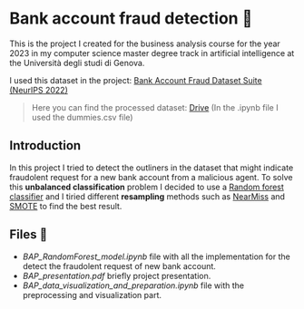 # Bank account fraud detection 🏦 
This is the project I created for the business analysis course for the year 2023 in my computer science master degree track in artificial intelligence at the Università degli studi di Genova.

I used this dataset in the project: [Bank Account Fraud Dataset Suite (NeurIPS 2022)](https://www.kaggle.com/datasets/sgpjesus/bank-account-fraud-dataset-neurips-2022/data)
> Here you can find the processed dataset: [Drive](https://drive.google.com/drive/folders/19yJMc_P9PpwfqLp4NiloRzB6UzCy-pDl?usp=sharing) (In the .ipynb file I used the dummies.csv file)

## Introduction

In this project I tried to detect the outliners in the dataset that might indicate fraudolent request for a new bank account from a malicious agent. To solve this **unbalanced classification** problem I decided to use a [Random forest classifier](https://scikit-learn.org/stable/modules/generated/sklearn.ensemble.RandomForestClassifier.html) and I tiried different **resampling** methods such as [NearMiss](https://imbalanced-learn.org/stable/references/generated/imblearn.under_sampling.NearMiss.html) and [SMOTE](https://imbalanced-learn.org/stable/references/generated/imblearn.over_sampling.SMOTE.html) to find the best result.

## Files 📂
- *BAP_RandomForest_model.ipynb* file with all the implementation for the detect the fraudolent request of new bank account.
- *BAP_presentation.pdf* briefly project presentation.
- *BAP_data_visualization_and_preparation.ipynb* file with the preprocessing and visualization part.

